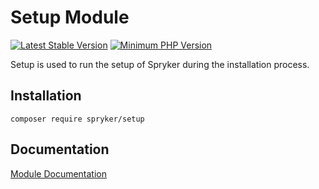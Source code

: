# Setup Module
[![Latest Stable Version](https://poser.pugx.org/spryker/setup/v/stable.svg)](https://packagist.org/packages/spryker/setup)
[![Minimum PHP Version](https://img.shields.io/badge/php-%3E%3D%207.3-8892BF.svg)](https://php.net/)

Setup is used to run the setup of Spryker during the installation process.

## Installation

```
composer require spryker/setup
```

## Documentation

[Module Documentation](https://academy.spryker.com/developing_with_spryker/module_guide/modules.html)
